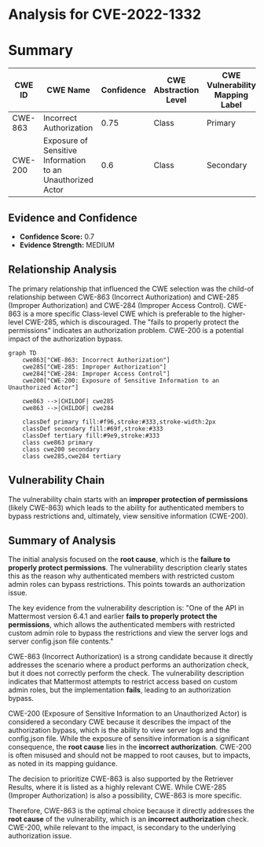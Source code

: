 # Analysis for CVE-2022-1332

# Summary
| CWE ID | CWE Name | Confidence | CWE Abstraction Level | CWE Vulnerability Mapping Label | CWE-Vulnerability Mapping Notes |
|---|---|---|---|---|---|
| CWE-863 | Incorrect Authorization | 0.75 | Class | Primary | Allowed-with-Review |
| CWE-200 | Exposure of Sensitive Information to an Unauthorized Actor | 0.6 | Class | Secondary | Discouraged |

## Evidence and Confidence

*   **Confidence Score:** 0.7
*   **Evidence Strength:** MEDIUM

## Relationship Analysis
The primary relationship that influenced the CWE selection was the child-of relationship between CWE-863 (Incorrect Authorization) and CWE-285 (Improper Authorization) and CWE-284 (Improper Access Control). CWE-863 is a more specific Class-level CWE which is preferable to the higher-level CWE-285, which is discouraged. The "fails to properly protect the permissions" indicates an authorization problem. CWE-200 is a potential impact of the authorization bypass.

```mermaid
graph TD
    cwe863["CWE-863: Incorrect Authorization"]
    cwe285["CWE-285: Improper Authorization"]
    cwe284["CWE-284: Improper Access Control"]
    cwe200["CWE-200: Exposure of Sensitive Information to an Unauthorized Actor"]
    
    cwe863 -->|CHILDOF| cwe285
    cwe863 -->|CHILDOF| cwe284
    
    classDef primary fill:#f96,stroke:#333,stroke-width:2px
    classDef secondary fill:#69f,stroke:#333
    classDef tertiary fill:#9e9,stroke:#333
    class cwe863 primary
    class cwe200 secondary
    class cwe285,cwe284 tertiary
```

## Vulnerability Chain
The vulnerability chain starts with an **improper protection of permissions** (likely CWE-863) which leads to the ability for authenticated members to bypass restrictions and, ultimately, view sensitive information (CWE-200).

## Summary of Analysis
The initial analysis focused on the **root cause**, which is the **failure to properly protect permissions**. The vulnerability description clearly states this as the reason why authenticated members with restricted custom admin roles can bypass restrictions. This points towards an authorization issue.

The key evidence from the vulnerability description is: "One of the API in Mattermost version 6.4.1 and earlier **fails to properly protect the permissions**, which allows the authenticated members with restricted custom admin role to bypass the restrictions and view the server logs and server config.json file contents."

CWE-863 (Incorrect Authorization) is a strong candidate because it directly addresses the scenario where a product performs an authorization check, but it does not correctly perform the check. The vulnerability description indicates that Mattermost attempts to restrict access based on custom admin roles, but the implementation **fails**, leading to an authorization bypass.

CWE-200 (Exposure of Sensitive Information to an Unauthorized Actor) is considered a secondary CWE because it describes the impact of the authorization bypass, which is the ability to view server logs and the config.json file. While the exposure of sensitive information is a significant consequence, the **root cause** lies in the **incorrect authorization**. CWE-200 is often misused and should not be mapped to root causes, but to impacts, as noted in its mapping guidance.

The decision to prioritize CWE-863 is also supported by the Retriever Results, where it is listed as a highly relevant CWE. While CWE-285 (Improper Authorization) is also a possibility, CWE-863 is more specific.

Therefore, CWE-863 is the optimal choice because it directly addresses the **root cause** of the vulnerability, which is an **incorrect authorization** check. CWE-200, while relevant to the impact, is secondary to the underlying authorization issue.